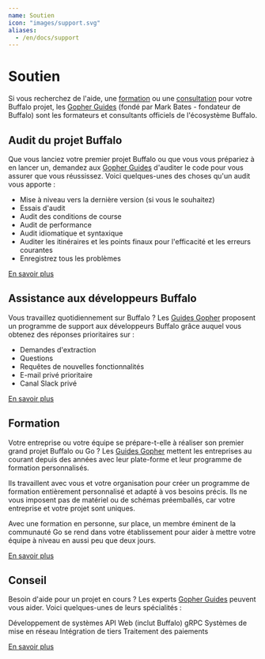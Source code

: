 ```yaml
---
name: Soutien
icon: "images/support.svg"
aliases:
  - /en/docs/support
---
```


# Soutien

Si vous recherchez de l'aide, une [formation](https://www.gopherguides.com/in-person-training/) ou une [consultation](https://www.gopherguides.com/consulting/) pour votre Buffalo projet, les [Gopher Guides](https://www.gopherguides.com) (fondé par Mark Bates - fondateur de Buffalo) sont les formateurs et consultants officiels de l'écosystème Buffalo.

## Audit du projet Buffalo

Que vous lanciez votre premier projet Buffalo ou que vous vous prépariez à en lancer un, demandez aux [Gopher Guides](https://www.gopherguides.com) d'auditer le code pour vous assurer que vous réussissez. Voici quelques-unes des choses qu'un audit vous apporte :

* Mise à niveau vers la dernière version (si vous le souhaitez)
* Essais d'audit
* Audit des conditions de course
* Audit de performance
* Audit idiomatique et syntaxique
* Auditer les itinéraires et les points finaux pour l'efficacité et les erreurs courantes
* Enregistrez tous les problèmes

[En savoir plus](https://www.gopherguides.com/consulting/)

## Assistance aux développeurs Buffalo

Vous travaillez quotidiennement sur Buffalo ? Les [Guides Gopher](https://www.gopherguides.com) proposent un programme de support aux développeurs Buffalo grâce auquel vous obtenez des réponses prioritaires sur :

* Demandes d'extraction
* Questions
* Requêtes de nouvelles fonctionnalités
* E-mail privé prioritaire
* Canal Slack privé

[En savoir plus](https://www.gopherguides.com/consulting/)

## Formation

Votre entreprise ou votre équipe se prépare-t-elle à réaliser son premier grand projet Buffalo ou Go ? Les [Guides Gopher](https://www.gopherguides.com) mettent les entreprises au courant depuis des années avec leur plate-forme et leur programme de formation personnalisés.

Ils travaillent avec vous et votre organisation pour créer un programme de formation entièrement personnalisé et adapté à vos besoins précis. Ils ne vous imposent pas de matériel ou de schémas préemballés, car votre entreprise et votre projet sont uniques.

Avec une formation en personne, sur place, un membre éminent de la communauté Go se rend dans votre établissement pour aider à mettre votre équipe à niveau en aussi peu que deux jours.

[En savoir plus](https://www.gopherguides.com/in-person-training/)

## Conseil

Besoin d'aide pour un projet en cours ? Les experts [Gopher Guides](https://www.gopherguides.com) peuvent vous aider. Voici quelques-unes de leurs spécialités :

Développement de systèmes
API Web (inclut Buffalo)
gRPC
Systèmes de mise en réseau
Intégration de tiers
Traitement des paiements

[En savoir plus](https://www.gopherguides.com/consulting/)